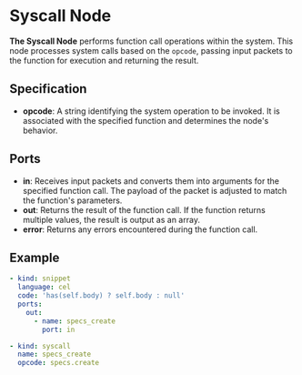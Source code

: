 # Syscall Node

**The Syscall Node** performs function call operations within the system. This node processes system calls based on the
`opcode`, passing input packets to the function for execution and returning the result.

## Specification

- **opcode**: A string identifying the system operation to be invoked. It is associated with the specified function and determines the node's behavior.

## Ports

- **in**: Receives input packets and converts them into arguments for the specified function call. The payload of the packet is adjusted to match the function's parameters.
- **out**: Returns the result of the function call. If the function returns multiple values, the result is output as an array.
- **error**: Returns any errors encountered during the function call.

## Example

```yaml
- kind: snippet
  language: cel
  code: 'has(self.body) ? self.body : null'
  ports:
    out:
      - name: specs_create
        port: in

- kind: syscall
  name: specs_create
  opcode: specs.create
```
